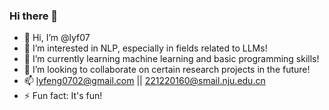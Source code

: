 ### Hi there 👋

- 👋 Hi, I’m @lyf07
- 👀 I’m interested in NLP, especially in fields related to LLMs!
- 🌱 I’m currently learning machine learning and basic programming skills!
- 💞️ I’m looking to collaborate on certain research projects in the future!
- 📫 lyfeng0702@gmail.com || 221220160@smail.nju.edu.cn 
- ⚡ Fun fact: It's fun!

<!---
lyf07/lyf07 is a ✨ special ✨ repository because its `README.md` (this file) appears on your GitHub profile.
You can click the Preview link to take a look at your changes.
--->
